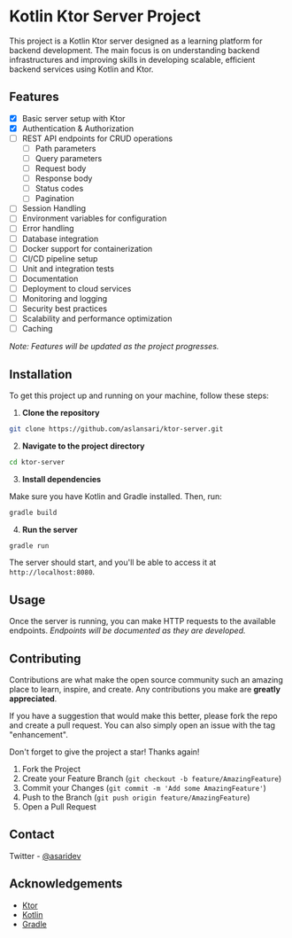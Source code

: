 # Kotlin Ktor Server Project

This project is a Kotlin Ktor server designed as a learning platform for backend development. The main focus is on understanding backend infrastructures and improving skills in developing scalable, efficient backend services using Kotlin and Ktor. 

## Features
- [x] Basic server setup with Ktor
- [x] Authentication & Authorization
- [ ] REST API endpoints for CRUD operations
    - [ ] Path parameters
    - [ ] Query parameters
    - [ ] Request body
    - [ ] Response body
    - [ ] Status codes
    - [ ] Pagination
- [ ] Session Handling
- [ ] Environment variables for configuration
- [ ] Error handling
- [ ] Database integration
- [ ] Docker support for containerization
- [ ] CI/CD pipeline setup
- [ ] Unit and integration tests
- [ ] Documentation
- [ ] Deployment to cloud services
- [ ] Monitoring and logging
- [ ] Security best practices
- [ ] Scalability and performance optimization
- [ ] Caching

*Note: Features will be updated as the project progresses.*

## Installation

To get this project up and running on your machine, follow these steps:

1. **Clone the repository**

```bash
git clone https://github.com/aslansari/ktor-server.git
```

2. **Navigate to the project directory**

```bash
cd ktor-server
```

3. **Install dependencies**

Make sure you have Kotlin and Gradle installed. Then, run:

```bash
gradle build
```

4. **Run the server**

```bash
gradle run
```

The server should start, and you'll be able to access it at `http://localhost:8080`.

## Usage

Once the server is running, you can make HTTP requests to the available endpoints. *Endpoints will be documented as they are developed.*

## Contributing

Contributions are what make the open source community such an amazing place to learn, inspire, and create. Any contributions you make are **greatly appreciated**.

If you have a suggestion that would make this better, please fork the repo and create a pull request. You can also simply open an issue with the tag "enhancement".

Don't forget to give the project a star! Thanks again!

1. Fork the Project
2. Create your Feature Branch (`git checkout -b feature/AmazingFeature`)
3. Commit your Changes (`git commit -m 'Add some AmazingFeature'`)
4. Push to the Branch (`git push origin feature/AmazingFeature`)
5. Open a Pull Request

## Contact

Twitter - [@asaridev](https://twitter.com/asaridev)

## Acknowledgements

- [Ktor](https://ktor.io/)
- [Kotlin](https://kotlinlang.org/)
- [Gradle](https://gradle.org/)
```
